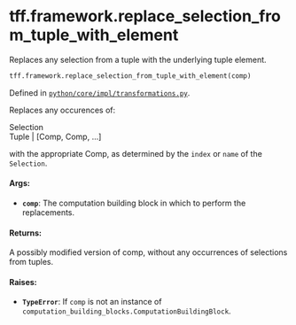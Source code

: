 <div itemscope itemtype="http://developers.google.com/ReferenceObject">
<meta itemprop="name" content="tff.framework.replace_selection_from_tuple_with_element" />
<meta itemprop="path" content="Stable" />
</div>

# tff.framework.replace_selection_from_tuple_with_element

Replaces any selection from a tuple with the underlying tuple element.

```python
tff.framework.replace_selection_from_tuple_with_element(comp)
```

Defined in
[`python/core/impl/transformations.py`](http://github.com/tensorflow/federated/tree/master/tensorflow_federated/python/core/impl/transformations.py).

<!-- Placeholder for "Used in" -->

Replaces any occurences of:

Selection \
Tuple | [Comp, Comp, ...]

with the appropriate Comp, as determined by the `index` or `name` of the
`Selection`.

#### Args:

*   <b>`comp`</b>: The computation building block in which to perform the
    replacements.

#### Returns:

A possibly modified version of comp, without any occurrences of selections from
tuples.

#### Raises:

*   <b>`TypeError`</b>: If `comp` is not an instance of
    `computation_building_blocks.ComputationBuildingBlock`.
